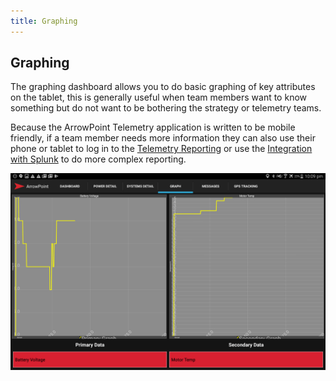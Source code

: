 ```yaml
---
title: Graphing
---
```


## Graphing
The graphing dashboard allows you to do basic graphing of key attributes on the tablet, this is generally useful when team members want to know something but do not want to be bothering the strategy or telemetry teams.

Because the ArrowPoint Telemetry application is written to be mobile friendly, if a team member needs more information they can also use their phone or tablet to log in to the [Telemetry Reporting](../ArrowPoint_Telemetry/30_Reporting.md) or use the [Integration with Splunk](../ArrowPoint_Telemetry/65_Splunk.md) to do more complex reporting.

![Example of the Arrowpoint Android Graphing system](images/android_graphing.png)
